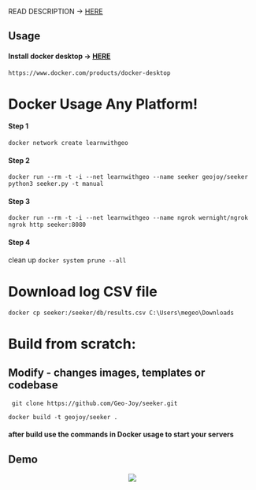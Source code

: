 READ DESCRIPTION  -> <a href="https://github.com/thewhiteh4t/seeker/blob/master/README.md">HERE</a> 

## Usage

#### Install docker desktop -> <a href="https://www.docker.com/products/docker-desktop">HERE</a> 
``` https://www.docker.com/products/docker-desktop ```

# Docker Usage Any Platform!

#### Step 1
```docker network create learnwithgeo```

#### Step 2
```docker run --rm -t -i --net learnwithgeo --name seeker geojoy/seeker python3 seeker.py -t manual```

#### Step 3
```docker run --rm -t -i --net learnwithgeo --name ngrok wernight/ngrok ngrok http seeker:8080```

#### Step 4
clean up 
```docker system prune --all```

# Download log CSV file
```docker cp seeker:/seeker/db/results.csv C:\Users\megeo\Downloads```

# Build from scratch:
## Modify - changes images, templates or codebase

``` git clone https://github.com/Geo-Joy/seeker.git```

``` docker build -t geojoy/seeker . ```

#### after build use the commands in Docker usage to start your servers


## Demo

<p align="center">
	<a href="https://www.youtube.com/watch?v=FEyAPjkJFrk"><img src="https://i.imgur.com/48yrleF.png"></a>
</p>
